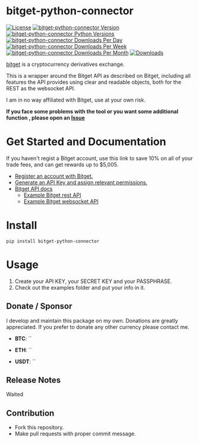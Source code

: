 # bitget-python-connector


[![License](https://img.shields.io/badge/license-MIT-green)](https://github.com/parker178912/bitget-python-connector/blob/main/LICENSE)
[![bitget-python-connector Version](https://img.shields.io/pypi/v/bitget-python-connector?logo=pypi)](https://pypi.org/project/bitget-python-connector/)
[![bitget-python-connector Python Versions](https://img.shields.io/pypi/pyversions/bitget-python-connector?logo=pypi)](https://pypi.org/project/bitget-python-connector/)
[![bitget-python-connector Downloads Per Day](https://img.shields.io/pypi/dd/bitget-python-connector?logo=pypi)](https://pypi.org/project/bitget-python-connector/)
[![bitget-python-connector Downloads Per Week](https://img.shields.io/pypi/dw/bitget-python-connector?logo=pypi)](https://pypi.org/project/bitget-python-connector/)
[![bitget-python-connector Downloads Per Month](https://img.shields.io/pypi/dm/bitget-python-connector?logo=pypi)](https://pypi.org/project/bitget-python-connector/)
[![Downloads](https://static.pepy.tech/badge/bitget-python-connector)](https://pypi.org/project/bitget-python-connector/)

[bitget](https://partner.bitget.com/bg/GBMPCQ) is a cryptocurrency derivatives exchange.

This is a wrapper around the Bitget API as described on Bitget, including all features the API provides using clear and readable objects, both for the REST  as the websocket API.

 
I am in no way affiliated with Bitget, use at your own risk.

**If you face some problems with the tool or you want some additional function , please open an [Issue](https://github.com/parker178912/bitget-python-connector/issues)**

# Get Started and Documentation
If you haven't regist a Bitget account, use this link to save 10% on all of your trade fees, and can get rewards up to $5,005.
* [Register an account with Bitget.](https://partner.bitget.com/bg/GBMPCQ)
* [Generate an API Key and assign relevant permissions.](https://www.bitget.com/en/support/articles/360038968251-API%20Creation%20Guide)
* [Bitget API docs](https://bitgetlimited.github.io/apidoc/en/mix/#welcome)
  * [Example Bitget rest API]()
  * [Example Bitget websocket API]()

# Install
    pip install bitget-python-connector
# Usage

1. Create your API KEY, your SECRET KEY and your PASSPHRASE.
2. Check out the examples folder and put your info in it.  


## Donate / Sponsor
I develop and maintain this package on my own. 
Donations are greatly appreciated. 
If you prefer to donate any other currency please contact me.

* **BTC**:  ``

* **ETH**:  `` 

* **USDT**:  `` 


## Release Notes
Waited

## Contribution
* Fork this repository.
* Make pull requests with proper commit message.